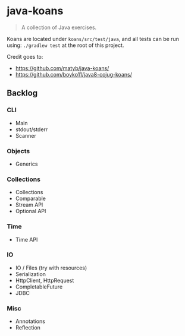 # java-koans
> A collection of Java exercises. 

Koans are located under `koans/src/test/java`, and all tests can be run using: `./gradlew test` at the root of 
this project.

Credit goes to:
* https://github.com/matyb/java-koans/
* https://github.com/boyko11/java8-cojug-koans/

## Backlog

### CLI
* Main
* stdout/stderr
* Scanner

### Objects
* Generics

### Collections
* Collections
* Comparable
* Stream API
* Optional API

### Time
* Time API

### IO
* IO / Files (try with resources)
* Serialization
* HttpClient, HttpRequest
* CompletableFuture
* JDBC

### Misc
* Annotations
* Reflection
